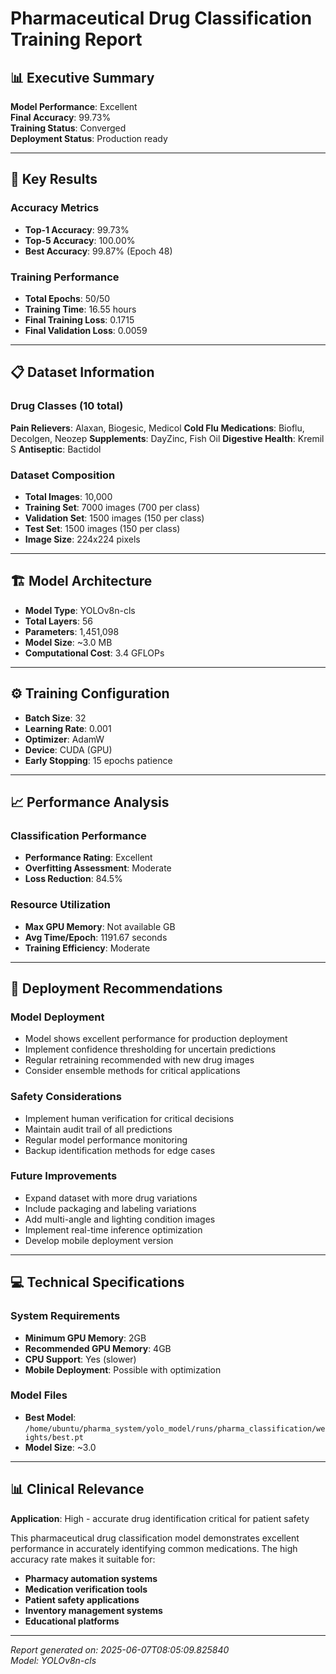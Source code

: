 # Pharmaceutical Drug Classification Training Report

## 📊 Executive Summary

**Model Performance**: Excellent  
**Final Accuracy**: 99.73%  
**Training Status**: Converged  
**Deployment Status**: Production ready

---

## 🎯 Key Results

### Accuracy Metrics
- **Top-1 Accuracy**: 99.73%
- **Top-5 Accuracy**: 100.00%
- **Best Accuracy**: 99.87% (Epoch 48)

### Training Performance
- **Total Epochs**: 50/50
- **Training Time**: 16.55 hours
- **Final Training Loss**: 0.1715
- **Final Validation Loss**: 0.0059

---

## 📋 Dataset Information

### Drug Classes (10 total)

**Pain Relievers**: Alaxan, Biogesic, Medicol
**Cold Flu Medications**: Bioflu, Decolgen, Neozep
**Supplements**: DayZinc, Fish Oil
**Digestive Health**: Kremil S
**Antiseptic**: Bactidol

### Dataset Composition
- **Total Images**: 10,000
- **Training Set**: 7000 images (700 per class)
- **Validation Set**: 1500 images (150 per class)
- **Test Set**: 1500 images (150 per class)
- **Image Size**: 224x224 pixels

---

## 🏗️ Model Architecture

- **Model Type**: YOLOv8n-cls
- **Total Layers**: 56
- **Parameters**: 1,451,098
- **Model Size**: ~3.0 MB
- **Computational Cost**: 3.4 GFLOPs

---

## ⚙️ Training Configuration

- **Batch Size**: 32
- **Learning Rate**: 0.001
- **Optimizer**: AdamW
- **Device**: CUDA (GPU)
- **Early Stopping**: 15 epochs patience

---

## 📈 Performance Analysis

### Classification Performance
- **Performance Rating**: Excellent
- **Overfitting Assessment**: Moderate
- **Loss Reduction**: 84.5%

### Resource Utilization
- **Max GPU Memory**: Not available GB
- **Avg Time/Epoch**: 1191.67 seconds
- **Training Efficiency**: Moderate

---

## 🚀 Deployment Recommendations

### Model Deployment
- Model shows excellent performance for production deployment
- Implement confidence thresholding for uncertain predictions
- Regular retraining recommended with new drug images
- Consider ensemble methods for critical applications

### Safety Considerations
- Implement human verification for critical decisions
- Maintain audit trail of all predictions
- Regular model performance monitoring
- Backup identification methods for edge cases

### Future Improvements
- Expand dataset with more drug variations
- Include packaging and labeling variations
- Add multi-angle and lighting condition images
- Implement real-time inference optimization
- Develop mobile deployment version

---

## 💻 Technical Specifications

### System Requirements
- **Minimum GPU Memory**: 2GB
- **Recommended GPU Memory**: 4GB
- **CPU Support**: Yes (slower)
- **Mobile Deployment**: Possible with optimization

### Model Files
- **Best Model**: `/home/ubuntu/pharma_system/yolo_model/runs/pharma_classification/weights/best.pt`
- **Model Size**: ~3.0

---

## 📊 Clinical Relevance

**Application**: High - accurate drug identification critical for patient safety

This pharmaceutical drug classification model demonstrates excellent performance in accurately identifying common medications. The high accuracy rate makes it suitable for:

- **Pharmacy automation systems**
- **Medication verification tools**
- **Patient safety applications**
- **Inventory management systems**
- **Educational platforms**

---

*Report generated on: 2025-06-07T08:05:09.825840*  
*Model: YOLOv8n-cls*
